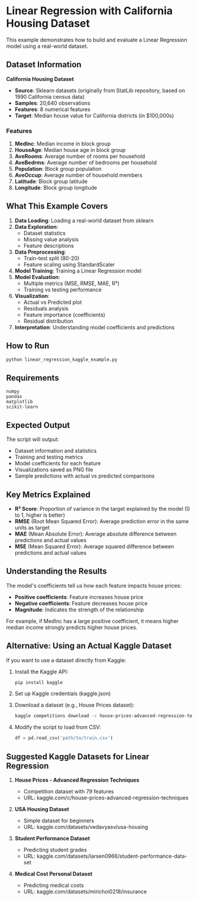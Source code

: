 # Linear Regression with California Housing Dataset

This example demonstrates how to build and evaluate a Linear Regression model using a real-world dataset.

## Dataset Information

**California Housing Dataset**
- **Source**: Sklearn datasets (originally from StatLib repository, based on 1990 California census data)
- **Samples**: 20,640 observations
- **Features**: 8 numerical features
- **Target**: Median house value for California districts (in $100,000s)

### Features

1. **MedInc**: Median income in block group
2. **HouseAge**: Median house age in block group
3. **AveRooms**: Average number of rooms per household
4. **AveBedrms**: Average number of bedrooms per household
5. **Population**: Block group population
6. **AveOccup**: Average number of household members
7. **Latitude**: Block group latitude
8. **Longitude**: Block group longitude

## What This Example Covers

1. **Data Loading**: Loading a real-world dataset from sklearn
2. **Data Exploration**: 
   - Dataset statistics
   - Missing value analysis
   - Feature descriptions
3. **Data Preprocessing**:
   - Train-test split (80-20)
   - Feature scaling using StandardScaler
4. **Model Training**: Training a Linear Regression model
5. **Model Evaluation**:
   - Multiple metrics (MSE, RMSE, MAE, R²)
   - Training vs testing performance
6. **Visualization**:
   - Actual vs Predicted plot
   - Residuals analysis
   - Feature importance (coefficients)
   - Residual distribution
7. **Interpretation**: Understanding model coefficients and predictions

## How to Run

```bash
python linear_regression_kaggle_example.py
```

## Requirements

```
numpy
pandas
matplotlib
scikit-learn
```

## Expected Output

The script will output:
- Dataset information and statistics
- Training and testing metrics
- Model coefficients for each feature
- Visualizations saved as PNG file
- Sample predictions with actual vs predicted comparisons

## Key Metrics Explained

- **R² Score**: Proportion of variance in the target explained by the model (0 to 1, higher is better)
- **RMSE** (Root Mean Squared Error): Average prediction error in the same units as target
- **MAE** (Mean Absolute Error): Average absolute difference between predictions and actual values
- **MSE** (Mean Squared Error): Average squared difference between predictions and actual values

## Understanding the Results

The model's coefficients tell us how each feature impacts house prices:
- **Positive coefficients**: Feature increases house price
- **Negative coefficients**: Feature decreases house price
- **Magnitude**: Indicates the strength of the relationship

For example, if MedInc has a large positive coefficient, it means higher median income strongly predicts higher house prices.

## Alternative: Using an Actual Kaggle Dataset

If you want to use a dataset directly from Kaggle:

1. Install the Kaggle API:
   ```bash
   pip install kaggle
   ```

2. Set up Kaggle credentials (kaggle.json)

3. Download a dataset (e.g., House Prices dataset):
   ```bash
   kaggle competitions download -c house-prices-advanced-regression-techniques
   ```

4. Modify the script to load from CSV:
   ```python
   df = pd.read_csv('path/to/train.csv')
   ```

## Suggested Kaggle Datasets for Linear Regression

1. **House Prices - Advanced Regression Techniques**
   - Competition dataset with 79 features
   - URL: kaggle.com/c/house-prices-advanced-regression-techniques

2. **USA Housing Dataset**
   - Simple dataset for beginners
   - URL: kaggle.com/datasets/vedavyasv/usa-housing

3. **Student Performance Dataset**
   - Predicting student grades
   - URL: kaggle.com/datasets/larsen0966/student-performance-data-set

4. **Medical Cost Personal Dataset**
   - Predicting medical costs
   - URL: kaggle.com/datasets/mirichoi0218/insurance